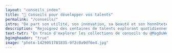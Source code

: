 ```yaml
---
layout: "conseils_index"
title: "🌱 Conseils pour développer vos talents"
permalink: "/conseils/"
intro: "De part son utilité, son innovation, sa beauté et son honnêteté, le design peut faire une grande différence. Le vrai challenge est d'adopter cette approche en designant l'expérience globale et pas uniquement de belles interfaces pour Dribbble. Rejoignez des centaines de talents explorant quotidiennement ces collections de ressources pour optimiser le design, le code et l'UX de leurs produits &amp; services. Lisez et surtout partagez ce que vous apprenez."
description: "Rejoignez des centaines de talents explorant quotidiennement ces collections de ressources pour optimiser le design, le code et l'UX de leurs produits &amp; services."
text-twtr: "En train d'explorer les collections de conseils du @MagDuWebdesign"
bgimgheader: "true"
image: "photo-1429051781835-9f2c0a9df6e4.jpg"
---
```

